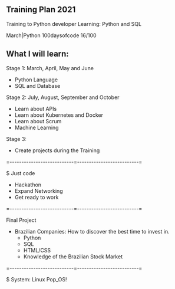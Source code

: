 ## Training Plan 2021

Training to Python developer
Learning: Python and SQL

March|Python 100daysofcode 16/100

## What I will learn:

Stage 1: March, April, May and June

* Python Language
* SQL and Database

Stage 2: July, August, September and October

* Learn about APIs
* Learn about Kubernetes and Docker
* Learn about Scrum
* Machine Learning

Stage 3:

* Create projects during the Training

=---------------------------=--------------------------=

$ Just code

- Hackathon
- Expand Networking
- Get ready to work

=---------------------------=--------------------------=

Final Project

* Brazilian Companies: How to discover the best time to invest in.
    * Python
    * SQL
    * HTML/CSS
    * Knowledge of the Brazilian Stock Market

=---------------------------=--------------------------=

$ System: Linux Pop_OS!
